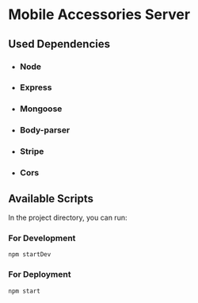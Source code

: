# Mobile Accessories Server


## Used Dependencies
- ### Node
- ### Express
- ### Mongoose
- ### Body-parser
- ### Stripe
- ### Cors

## Available Scripts

In the project directory, you can run:
### For Development
    npm startDev

### For Deployment
    npm start